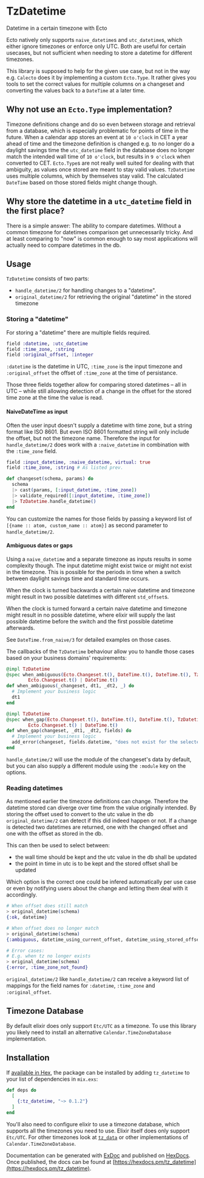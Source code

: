 # TzDatetime

<!-- MDOC !-->
Datetime in a certain timezone with Ecto

Ecto natively only supports `naive_datetime`s and `utc_datetime`s, which either
ignore timezones or enforce only UTC. Both are useful for certain usecases, but
not sufficient when needing to store a datetime for different timezones.

This library is supposed to help for the given use case, but not in the way e.g.
`Calecto` does it by implementing a custom `Ecto.Type`. It rather gives you tools
to set the correct values for multiple columns on a changeset and converting the
values back to a `DateTime` at a later time.

## Why not use an `Ecto.Type` implementation?

Timezone definitions change and do so even between storage and retrieval from a
database, which is especially problematic for points of time in the future. When a
calendar app stores an event at `10 o'clock` in CET a year ahead of time and the
timezone definition is changed e.g. to no longer do a daylight savings time the
`utc_datetime` field in the database does no longer match the intended wall
time of `10 o'clock`, but results in `9 o'clock` when converted to CET. `Ecto.Type`s
are not really well suited for dealing with that ambiguity, as values once
stored are meant to stay valid values. `TzDatetime` uses multiple columns, which
by themselves stay valid. The calculated `DateTime` based on those stored fields
might change though.

## Why store the datetime in a `utc_datetime` field in the first place?

There is a simple answer: The ability to compare datetimes. Without a common timezone
for datetimes comparison get unnecessarily tricky. And at least
comparing to "now" is common enough to say most applications will actually need
to compare datetimes in the db.

## Usage

`TzDatetime` consists of two parts:

* `handle_datetime/2` for handling changes to a "datetime".
* `original_datetime/2` for retrieving the original "datetime" in the stored timezone

### Storing a "datetime"

For storing a "datetime" there are multiple fields required. 

```elixir
field :datetime, :utc_datetime
field :time_zone, :string
field :original_offset, :integer
```

`:datetime` is the datetime in UTC, `:time_zone` is the input timezone and 
`:original_offset` the offset of `:time_zone` at the time of persistance.

Those three fields together allow for comparing stored datetimes – all in UTC – 
while still allowing detection of a change in the offset for the stored time zone 
at the time the value is read.

#### NaiveDateTime as input

Often the user input doesn't supply a datetime with time zone, but a string format 
like ISO 8601. But even ISO 8601 formatted string will only include the offset, 
but not the timezone name. Therefore the input for `handle_datetime/2` does work 
with a `:naive_datetime` in combination with the `:time_zone` field.

```elixir
field :input_datetime, :naive_datetime, virtual: true
field :time_zone, :string # As listed prev.
```

```elixir
def changeset(schema, params) do
  schema
  |> cast(params, [:input_datetime, :time_zone])
  |> validate_required([:input_datetime, :time_zone])
  |> TzDatetime.handle_datetime()
end
```

You can customize the names for those fields by passing a keyword list
of `[{name :: atom, custom_name :: atom}]` as second parameter to `handle_datetime/2`.

#### Ambiguous dates or gaps

Using a `naive_datetime` and a separate timezone as inputs results in some
complexity though. The input datetime might exist twice or might not exist in
the timezone. This is possible for the periods in time when a switch between
daylight savings time and standard time occurs.

When the clock is turned backwards a certain naive datetime and timezone might
result in two possible datetimes with different `std_offset`s.

When the clock is turned forward a certain naive datetime and timezone might
result in no possible datetime, where elixir will supply the last possible
datetime before the switch and the first possible datetime afterwards.

See `DateTime.from_naive/3` for detailed examples on those cases.

The callbacks of the `TzDatetime` behaviour allow you to handle those cases
based on your business domains' requirements:

```elixir
@impl TzDatetime
@spec when_ambiguous(Ecto.Changeset.t(), DateTime.t(), DateTime.t(), TzDatetime.fields) ::
        Ecto.Changeset.t() | DateTime.t()
def when_ambiguous(_changeset, dt1, _dt2, _) do
  # Implement your business logic
  dt1
end

@impl TzDatetime
@spec when_gap(Ecto.Changeset.t(), DateTime.t(), DateTime.t(), TzDatetime.fields) ::
        Ecto.Changeset.t() | DateTime.t()
def when_gap(changeset, _dt1, _dt2, fields) do
  # Implement your business logic
  add_error(changeset, fields.datetime, "does not exist for the selected timezone")
end
```

`handle_datetime/2` will use the module of the changeset's data by default,
but you can also supply a different module using the `:module` key on the options.

### Reading datetimes

As mentioned earlier the timezone definitions can change. Therefore
the datetime stored can diverge over time from the value originally intended.
By storing the offset used to convert to the utc value in the db
`original_datetime/2` can detect if this did indeed happen or not. If a change
is detected two datetimes are returned, one with the changed offset and one with
the offset as stored in the db.

This can then be used to select between:

- the wall time should be kept and the utc value in the db shall be updated
- the point in time in utc is to be kept and the stored offset shall be updated

Which option is the correct one could be infered automatically per use case or 
even by notifying users about the change and letting them deal with it 
accordingly.

```elixir
# When offset does still match
> original_datetime(schema)
{:ok, datetime}

# When offset does no longer match
> original_datetime(schema)
{:ambiguous, datetime_using_current_offset, datetime_using_stored_offset}

# Error cases:
# E.g. when tz no longer exists
> original_datetime(schema)
{:error, :time_zone_not_found}
```

`original_datetime/2` like `handle_datetime/2` can receive a keyword list of
mappings for the field names for `:datetime`, `:time_zone` and `:original_offset`.

## Timezone Database

By default elixir does only support `Etc/UTC` as a timezone. To use this library
you likely need to install an alternative `Calendar.TimeZoneDatabase` implementation.

<!-- MDOC !-->

## Installation

If [available in Hex](https://hex.pm/docs/publish), the package can be installed
by adding `tz_datetime` to your list of dependencies in `mix.exs`:

```elixir
def deps do
  [
    {:tz_datetime, "~> 0.1.2"}
  ]
end
```

You'll also need to configure elixir to use a timezone database, which supports
all the timezones you need to use. Elixir itself does only support `Etc/UTC`. For
other timezones look at [`tz_data`](https://hex.pm/packages/tzdata) or other
implementations of `Calendar.TimeZoneDatabase`.

Documentation can be generated with [ExDoc](https://github.com/elixir-lang/ex_doc)
and published on [HexDocs](https://hexdocs.pm). Once published, the docs can
be found at [https://hexdocs.pm/tz_datetime](https://hexdocs.pm/tz_datetime).


